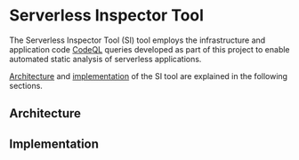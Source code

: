 # Serverless Inspector Tool
The Serverless Inspector Tool (SI) tool employs the infrastructure and application code [CodeQL](https://github.com/giusepperaffa/serverless-inspector-tool/tree/main/codeql) queries developed as part of this project to enable automated static analysis of serverless applications.

[Architecture](https://github.com/giusepperaffa/serverless-inspector-tool#architecture) and [implementation](https://github.com/giusepperaffa/serverless-inspector-tool#implementation) of the SI tool are explained in the following sections.

## Architecture


## Implementation
